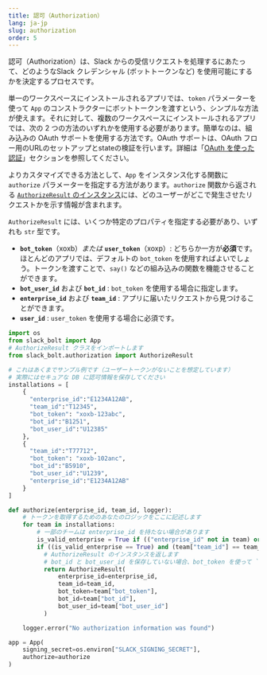 ```yaml
---
title: 認可（Authorization）
lang: ja-jp
slug: authorization
order: 5
---
```


<div class="section-content">
認可（Authorization）は、Slack からの受信リクエストを処理するにあたって、どのようなSlack
クレデンシャル (ボットトークンなど) を使用可能にするかを決定するプロセスです。

単一のワークスペースにインストールされるアプリでは、`token` パラメーターを使って `App` のコンストラクターにボットトークンを渡すという、シンプルな方法が使えます。それに対して、複数のワークスペースにインストールされるアプリでは、次の 2 つの方法のいずれかを使用する必要があります。簡単なのは、組み込みの OAuth サポートを使用する方法です。OAuth サポートは、OAuth フロー用のURLのセットアップとstateの検証を行います。詳細は「[OAuth を使った認証](#authenticating-oauth)」セクションを参照してください。

よりカスタマイズできる方法として、`App` をインスタンス化する関数に`authorize` パラメーターを指定する方法があります。`authorize` 関数から返される [`AuthorizeResult` のインスタンス](https://github.com/slackapi/bolt-python/blob/main/slack_bolt/authorization/authorize_result.py)には、どのユーザーがどこで発生させたリクエストかを示す情報が含まれます。

`AuthorizeResult` には、いくつか特定のプロパティを指定する必要があり、いずれも `str` 型です。


- **`bot_token`**（xoxb）*または* **`user_token`**（xoxp）: どちらか一方が**必須**です。ほとんどのアプリでは、デフォルトの `bot_token` を使用すればよいでしょう。トークンを渡すことで、`say()` などの組み込みの関数を機能させることができます。
- **`bot_user_id`** および **`bot_id`** : `bot_token` を使用する場合に指定します。
- **`enterprise_id`** および **`team_id`** : アプリに届いたリクエストから見つけることができます。
- **`user_id`** : `user_token` を使用する場合に必須です。
</div>

```python
import os
from slack_bolt import App
# AuthorizeResult クラスをインポートします
from slack_bolt.authorization import AuthorizeResult

# これはあくまでサンプル例です（ユーザートークンがないことを想定しています）
# 実際にはセキュアな DB に認可情報を保存してください
installations = [
    {
      "enterprise_id":"E1234A12AB",
      "team_id":"T12345",
      "bot_token": "xoxb-123abc",
      "bot_id":"B1251",
      "bot_user_id":"U12385"
    },
    {
      "team_id":"T77712",
      "bot_token": "xoxb-102anc",
      "bot_id":"B5910",
      "bot_user_id":"U1239",
      "enterprise_id":"E1234A12AB"
    }
]

def authorize(enterprise_id, team_id, logger):
    # トークンを取得するためのあなたのロジックをここに記述します
    for team in installations:
        # 一部のチームは enterprise_id を持たない場合があります
        is_valid_enterprise = True if (("enterprise_id" not in team) or (enterprise_id == team["enterprise_id"])) else False
        if ((is_valid_enterprise == True) and (team["team_id"] == team_id)):
          # AuthorizeResult のインスタンスを返します
          # bot_id と bot_user_id を保存していない場合、bot_token を使って `from_auth_test_response` を呼び出すと、自動的に取得できます
          return AuthorizeResult(
              enterprise_id=enterprise_id,
              team_id=team_id,
              bot_token=team["bot_token"],
              bot_id=team["bot_id"],
              bot_user_id=team["bot_user_id"]
          )

    logger.error("No authorization information was found")

app = App(
    signing_secret=os.environ["SLACK_SIGNING_SECRET"],
    authorize=authorize
)
```
